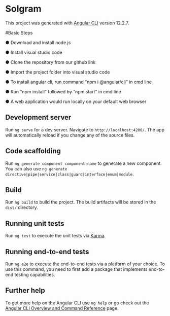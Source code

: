 # Solgram

This project was generated with [Angular CLI](https://github.com/angular/angular-cli) version 12.2.7.

#Basic Steps

● Download and install node.js

● Install visual studio code

● Clone the repository from our github link

● Import the project folder into visual studio code

● To install angular cli, run command “npm i @angular/cli” in cmd line

● Run “npm install” followed by “npm start” in cmd line

● A web application would run locally on your default web browser

## Development server

Run `ng serve` for a dev server. Navigate to `http://localhost:4200/`. The app will automatically reload if you change any of the source files.

## Code scaffolding

Run `ng generate component component-name` to generate a new component. You can also use `ng generate directive|pipe|service|class|guard|interface|enum|module`.

## Build

Run `ng build` to build the project. The build artifacts will be stored in the `dist/` directory.

## Running unit tests

Run `ng test` to execute the unit tests via [Karma](https://karma-runner.github.io).

## Running end-to-end tests

Run `ng e2e` to execute the end-to-end tests via a platform of your choice. To use this command, you need to first add a package that implements end-to-end testing capabilities.

## Further help

To get more help on the Angular CLI use `ng help` or go check out the [Angular CLI Overview and Command Reference](https://angular.io/cli) page.
